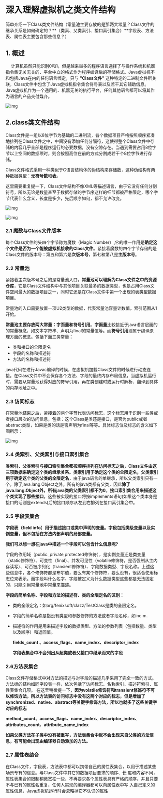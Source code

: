 # 深入理解虚拟机之类文件结构

简单介绍一下Class类文件结构（常量池主要存放的是那两大常量？Class文件的继承关系是如何确定的？**（类索、父类索引、接口索引集合）**字段表、方法表、属性表主要包含那些信息？）

## 1. 概述

　 计算机虽然只能识别0和1，但是越来越多的程序语言选择了与操作系统和机器指令集无关无关的、平台中立的格式作为程序编译后的存储格式。Java虚拟机不和包括Java在内的任何语言绑定，只与 **"Class文件"** 这种特定的二进制文件所关联，Class文件中包含了Java虚拟机指令集合符号表以及若干其它辅助信息。Java虚拟机作为一个通用的、机器无关的执行平台，任何其他语言都可以将其作为语言的产品交付媒介。

![img](https://mmbiz.qpic.cn/mmbiz_png/hvUCbRic69sCTDibHKwMSJuoTeqgrUtp1ItpHb27zxIjHfegxQFxkAgnP3LpG3lsNSmvAZDBHtGAMnwtQ1CK3HmQ/640?wx_fmt=png&tp=webp&wxfrom=5&wx_lazy=1&wx_co=1)

## 2.class类文件结构

Class文件是一组以8位字节为基础的二进制流，各个数据项目严格按照顺序紧凑地排列在Class文件之中，中间没有添加任何分隔符，这使得整个Class文件中存储的内容几乎全部是程序运行的必要数据，没有空隙存在。当遇到需要占用8位字节以上空间的数据项时，则会按照高位在前的方式分割成若干个8位字节进行存储。

Class文件格式采用一种类似于C语言结构体的伪结构来存储数，这种伪结构有两种数据类型：**无符号数**和**表**。

这里需要重复提一下，Class文件结构不像XML等描述语言，由于它没有任何分割符号，所以无论是数量甚至于数据存储的字节序这样的细节都被严格限定，哪个字节代表什么含义，长度是多少，先后顺序如何，都不允许改变。

![img](https://img-blog.csdn.net/20180608201806607?watermark/2/text/aHR0cHM6Ly9ibG9nLmNzZG4ubmV0L2E3MjQ4ODg=/font/5a6L5L2T/fontsize/400/fill/I0JBQkFCMA==/dissolve/70)

![img](https://img-blog.csdn.net/20180608201829204?watermark/2/text/aHR0cHM6Ly9ibG9nLmNzZG4ubmV0L2E3MjQ4ODg=/font/5a6L5L2T/fontsize/400/fill/I0JBQkFCMA==/dissolve/70)

### 2.1 魔数与Class文件版本

每个Class文件的头四个字节称为魔数（Magic Number）,它的唯一作用是**确定这个文件是否为一个能被虚拟机接收的Class文件**。紧接着魔数的四个字节存储的是Class文件的版本号：第五和第六是**次版本号**，第七和第八是**主版本号**。

### 2.2 常量池

紧接着主次版本号之后的是常量池入口，**常量池可以理解为Class文件之中的资源仓库**，它是Class文件结构中与其他项目关联最多的数据类型，也是占用Class文件空间最大的数据项目之一，同时它还是在Class文件中第一个出现的表类型数据项目。

常量池的入口需要放置一项U2类型的数据，代表常量池容量计数值。索引范围从1开始。

**常量池主要存放两大常量：字面量和符号引用**。**字面量**比较接近于java语言层面的的常量概念，如文本字符串、声明为final的常量值等。而**符号引用**则属于编译原理方面的概念。包括下面三类常量：

- 类和接口的全限定名
- 字段的名称和描述符
- 方法的名称和描述符

java代码在进行Javac编译的时候，在虚拟机加载Class文件的时候进行动态连接。在Class文件中不会保存各个方法、字段的最终内存布局信息，当虚拟机运行时，需要从常量池获得对应的符号引用，再在类创建时或运行时解析、翻译到具体的内存地址之中。

### 2.3 访问标志

在常量池结束之后，紧接着的两个字节代表访问标志，这个标志用于识别一些类或者接口层次的访问信息，包括：这个Class是类还是接口，是否为public或者abstract类型，如果是类的话是否声明为final等等。具体标志位及标志的含义如下图所示：

![img](https://mmbiz.qpic.cn/mmbiz_png/hvUCbRic69sCTDibHKwMSJuoTeqgrUtp1IM9xnialoXhfkaddVCgbElgKUk6YtFn6z8diboibZ76tLXl8wnu0ueKsbQ/640?wx_fmt=png&tp=webp&wxfrom=5&wx_lazy=1&wx_co=1)

### 2.4 类索引、父类索引与接口索引集合

**类索引、父类索引与接口索引集合都按顺序排列在访问标志之后，Class文件由这三项数据来确定这个类的继承关系**。**类索引用于确定这个类的全限定名，父类索引用于确定这个类的父类的全限定名**，由于java语言的单继承，所以父类索引只有一个，除了java.lang.Object之外，所有的java类都有父类，因此**除了java.lang.Object外，所有java类的父类索引都不为0**。**接口索引集合用来描述这个类实现了那些接口**，这些被实现的接口将按implements语句(如果这个类本身是接口的话则是extends)后的接口顺序从左到右排列在接口索引集合中。

### 2.5 字段表集合

**字段表（field info）用于描述接口或类中声明的变量。字段包括类级变量以及实例变量，但不包括在方法内部声明的局部变量。**

**我们可以想一想在java中描述一个字段可以包含什么信息呢?**

字段的作用域（public ,private,protected修饰符），是实例变量还是类变量（static修饰符）、可变性（final）、并发可见性（volatile修饰符，是否强制从主内存读写）、可否被序列化（transient修饰符）、字段数据类型、字段名称。上述这些信息中，各个修饰符都是布尔值，要么有某个修饰符，要么没有，很适合使用标志位来表示。而字段叫什么名字、字段被定义为什么数据类型这些都是无法固定的，只能引用常量池中常量来描述。

**字段的简单名称、字段和方法的描述符、类的全限定名的区别：**

- 类的全限定名：如org/fenixsoft/clazz/TestClass是类的全限定名。

- 字段的简单名称是指没有类型和参数修饰的方法或者字段名称，如inc m.

- 描述符的作用是用来描述字段的数据类型、方法的参数列表（包括数量、类型以及顺序）和返回值。

  **fields_count 、access_flags、name_index、descriptor_index**

  **字段表集合中不会列出从超类或者父接口中继承而来的字段**

### 2.6方法表集合

Class文件存储格式中对方法的描述与对字段的描述几乎采用了完全一致的方式。方法标的结构如同字段表一样，依次包括了访问标志、名称索引、描述符索引、属性表集合几项。 在这里稍微提一下，**因为volatile修饰符和transient修饰符不可以修饰方法，所以方法表的访问标志中没有这两个对应的标志，但是增加了synchronized、native、abstract等关键字修饰方法，所以也就多了这些关键字对应的标志**

**method_count、access_flags、name_index、descriptor_index、attributes_count、attribute_name_index**

**如果父类方法在子类中没有被重写，方法表集合中就不会出现来自父类的方法信息，有可能会出现由编译器自动添加的方法。**

### 2.7 属性表结合

在Class文件，字段表，方法表中都可以携带自己的属性表集合，以用于描述某些场景专有的信息。与Class文件中其它的数据项目要求的顺序、长 度和内容不同，属性表集合的限制稍微宽松一些，不再要求各个属性表具有严格的顺序，并且只要不与已有的属性名重复，任何人实现的编译器都可以向属性表中写 入自己定义的属性信息，Java虚拟机运行时会忽略掉它不认识的属性

